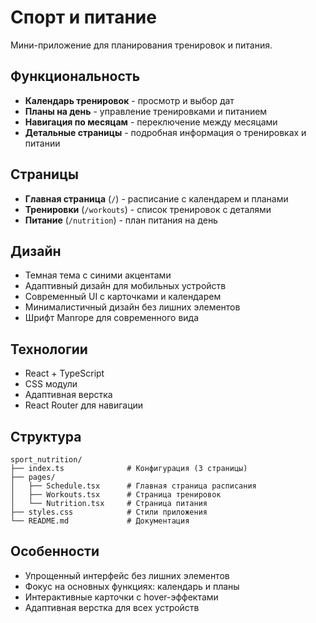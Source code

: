 # Спорт и питание

Мини-приложение для планирования тренировок и питания.

## Функциональность

- **Календарь тренировок** - просмотр и выбор дат
- **Планы на день** - управление тренировками и питанием
- **Навигация по месяцам** - переключение между месяцами
- **Детальные страницы** - подробная информация о тренировках и питании

## Страницы

- **Главная страница** (`/`) - расписание с календарем и планами
- **Тренировки** (`/workouts`) - список тренировок с деталями
- **Питание** (`/nutrition`) - план питания на день

## Дизайн

- Темная тема с синими акцентами
- Адаптивный дизайн для мобильных устройств
- Современный UI с карточками и календарем
- Минималистичный дизайн без лишних элементов
- Шрифт Manrope для современного вида

## Технологии

- React + TypeScript
- CSS модули
- Адаптивная верстка
- React Router для навигации

## Структура

```
sport_nutrition/
├── index.ts              # Конфигурация (3 страницы)
├── pages/
│   ├── Schedule.tsx      # Главная страница расписания
│   ├── Workouts.tsx      # Страница тренировок
│   └── Nutrition.tsx     # Страница питания
├── styles.css            # Стили приложения
└── README.md             # Документация
```

## Особенности

- Упрощенный интерфейс без лишних элементов
- Фокус на основных функциях: календарь и планы
- Интерактивные карточки с hover-эффектами
- Адаптивная верстка для всех устройств
